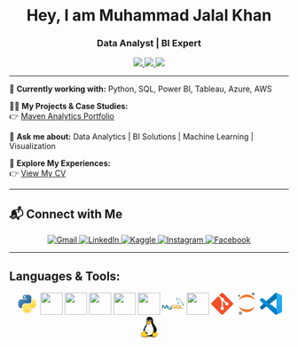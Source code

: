 <h1 align="center">Hey, I am Muhammad Jalal Khan</h1>
<h3 align="center">Data Analyst | BI Expert</h3>

<p align="center">
  <a href="https://www.linkedin.com/in/mjalalkhan/">
    <img src="https://img.shields.io/badge/LinkedIn-Profile-blue?logo=linkedin" />
  </a>
  <a href="https://mavenanalytics.io/profile/98217380-00f1-70b8-bb79-ce8c2b065fcf">
    <img src="https://img.shields.io/badge/Portfolio-Website-green?logo=google-chrome" />
  </a>
  <a href="mailto:m.jalalkhanktk@gmail.com">
    <img src="https://img.shields.io/badge/Gmail-Email-red?logo=gmail" />
  </a>
</p>

---

🌱 **Currently working with:** Python, SQL, Power BI, Tableau, Azure, AWS

👨‍💻 **My Projects & Case Studies:**  
👉 [Maven Analytics Portfolio](https://mavenanalytics.io/profile/98217380-00f1-70b8-bb79-ce8c2b065fcf)

💬 **Ask me about:** Data Analytics | BI Solutions | Machine Learning | Visualization

📄 **Explore My Experiences:**  
👉 [View My CV](https://drive.google.com/file/d/1VEqJGt1017UOM5EaU7tWmKzbZWlSmyLo/view?usp=sharing)

---

## 📬 Connect with Me

<p align="center">
  <a href="mailto:m.jalalkhanktk@gmail.com" target="_blank">
    <img src="https://img.icons8.com/color/48/000000/gmail--v1.png" alt="Gmail" width="40" height="40"/>
  </a>
  <a href="https://www.linkedin.com/in/mjalalkhan/" target="_blank">
    <img src="https://img.icons8.com/color/48/000000/linkedin.png" alt="LinkedIn" width="40" height="40"/>
  </a>
  <a href="https://www.kaggle.com/muhammadjalalkhanktk" target="_blank">
    <img src="https://img.icons8.com/color/48/000000/kaggle.png" alt="Kaggle" width="40" height="40"/>
  </a>
  <a href="https://www.instagram.com/jalalkhan134?igsh=cHY4bGN5c3Fkdmdx" target="_blank">
    <img src="https://img.icons8.com/color/48/000000/instagram-new--v1.png" alt="Instagram" width="40" height="40"/>
  </a>
  <a href="https://www.facebook.com/jalal.khan.khattak.956143" target="_blank">
    <img src="https://img.icons8.com/color/48/000000/facebook-new.png" alt="Facebook" width="40" height="40"/>
  </a>
</p>



---

##  Languages & Tools:

<p align="center">
  <a href="https://www.python.org/" target="_blank"><img src="https://raw.githubusercontent.com/devicons/devicon/master/icons/python/python-original.svg" width="40" height="40"/></a>
  <a href="https://powerbi.microsoft.com/" target="_blank"><img src="https://www.vectorlogo.zone/logos/microsoft_powerbi/microsoft_powerbi-icon.svg" width="40" height="40"/></a>
  <a href="https://public.tableau.com/" target="_blank"><img src="https://cdn.worldvectorlogo.com/logos/tableau-software.svg" width="40" height="40"/></a>
  <a href="https://azure.microsoft.com/" target="_blank"><img src="https://www.vectorlogo.zone/logos/microsoft_azure/microsoft_azure-icon.svg" width="40" height="40"/></a>
  <a href="https://aws.amazon.com/" target="_blank"><img src="https://www.vectorlogo.zone/logos/amazon_aws/amazon_aws-icon.svg" width="40" height="40"/></a>
  <a href="https://www.microsoft.com/en-us/sql-server" target="_blank"><img src="https://www.svgrepo.com/show/303229/microsoft-sql-server-logo.svg" width="40" height="40"/></a>
  <a href="https://www.mysql.com/" target="_blank"><img src="https://raw.githubusercontent.com/devicons/devicon/master/icons/mysql/mysql-original-wordmark.svg" width="40" height="40"/></a>
  <a href="https://www.r-project.org/" target="_blank"><img src="https://www.vectorlogo.zone/logos/r-project/r-project-icon.svg" width="40" height="40"/></a>
  <a href="https://git-scm.com/" target="_blank"><img src="https://raw.githubusercontent.com/devicons/devicon/master/icons/git/git-original.svg" width="40" height="40"/></a>
  <a href="https://jupyter.org/" target="_blank"><img src="https://raw.githubusercontent.com/devicons/devicon/master/icons/jupyter/jupyter-original.svg" width="40" height="40"/></a>
  <a href="https://code.visualstudio.com/" target="_blank"><img src="https://raw.githubusercontent.com/devicons/devicon/master/icons/vscode/vscode-original.svg" width="40" height="40"/></a>
  <a href="https://www.linux.org/" target="_blank"><img src="https://raw.githubusercontent.com/devicons/devicon/master/icons/linux/linux-original.svg" width="40" height="40"/></a>
</p>
